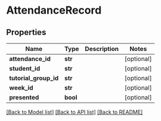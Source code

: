 # AttendanceRecord

## Properties
Name | Type | Description | Notes
------------ | ------------- | ------------- | -------------
**attendance_id** | **str** |  | [optional] 
**student_id** | **str** |  | [optional] 
**tutorial_group_id** | **str** |  | [optional] 
**week_id** | **str** |  | [optional] 
**presented** | **bool** |  | [optional] 

[[Back to Model list]](../README.md#documentation-for-models) [[Back to API list]](../README.md#documentation-for-api-endpoints) [[Back to README]](../README.md)



